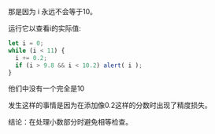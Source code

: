 那是因为 i 永远不会等于10。

运行它以查看i的实际值:

```js run
let i = 0;
while (i < 11) {
  i += 0.2;
  if (i > 9.8 && i < 10.2) alert( i );
}
```

他们中没有一个完全是10

发生这样的事情是因为在添加像0.2这样的分数时出现了精度损失。

结论：在处理小数部分时避免相等检查。